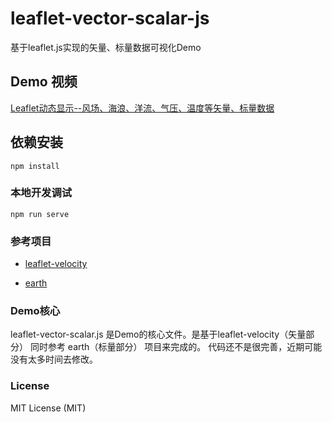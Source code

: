 # leaflet-vector-scalar-js

基于leaflet.js实现的矢量、标量数据可视化Demo

## Demo 视频

[Leaflet动态显示--风场、海浪、洋流、气压、温度等矢量、标量数据](https://v.youku.com/v_show/id_XNDg0OTMzNzUxNg==.html)

## 依赖安装
```
npm install
```

### 本地开发调试
```
npm run serve
```
### 参考项目

+ [leaflet-velocity](https://github.com/danwild/leaflet-velocity)

+ [earth](https://github.com/cambecc/earth)

### Demo核心

leaflet-vector-scalar.js 是Demo的核心文件。是基于leaflet-velocity（矢量部分） 同时参考 earth（标量部分） 项目来完成的。
代码还不是很完善，近期可能没有太多时间去修改。

### License
MIT License (MIT)



